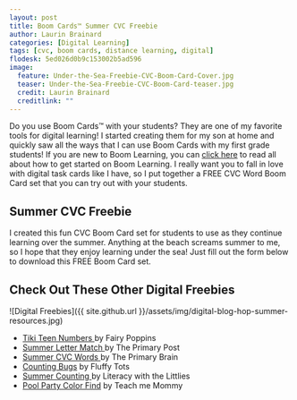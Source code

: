 ```yaml
---
layout: post
title: Boom Cards™ Summer CVC Freebie
author: Laurin Brainard
categories: [Digital Learning]
tags: [cvc, boom cards, distance learning, digital]
flodesk: 5ed026d0b9c153002b5ad596
image:
  feature: Under-the-Sea-Freebie-CVC-Boom-Card-Cover.jpg
  teaser: Under-the-Sea-Freebie-CVC-Boom-Card-teaser.jpg
  credit: Laurin Brainard
  creditlink: ""
---
```

Do you use Boom Cards™ with your students? They are one of my favorite tools for digital learning! I started creating them for my son at home and quickly saw all the ways that I can use Boom Cards with my first grade students! If you are new to Boom Learning, you can [click here](https://theprimarybrain.com/digital%20learning/2020/05/27/How-To-Get-Started-With-Boom-Cards/) to read all about how to get started on Boom Learning. I really want you to fall in love with digital task cards like I have, so I put together a FREE CVC Word Boom Card set that you can try out with your students. 

## Summer CVC Freebie
I created this fun CVC Boom Card set for students to use as they continue learning over the summer. Anything at the beach screams summer to me, so I hope that they enjoy learning under the sea! Just fill out the form below to download this FREE Boom Card set. 

<div id="fd-form-5ed026d0b9c153002b5ad596"></div>
<script>
  window.fd('form', {
    formId: '5ed026d0b9c153002b5ad596',
    containerEl: '#fd-form-5ed026d0b9c153002b5ad596'
  });
</script>

## Check Out These Other Digital Freebies
![Digital Freebies]({{ site.github.url }}/assets/img/digital-blog-hop-summer-resources.jpg)

<!-- wp:list -->
<ul><li><a href="http:// https://www.fairypoppins.com/teen-numbers-boom-cards/">Tiki Teen Numbers </a>by Fairy Poppins</li><li><a href="http://Hayley Lewallen Yesterday http://theprimarypost.com/2020/05/free-letter-match-boom-cards.html">Summer Letter Match </a>by The Primary Post</li><li><a href="https://theprimarybrain.com/digital%20learning/2020/05/29/Boom-Cards-Summer-Free-Resource/">Summer CVC Words </a>by The Primary Brain</li><li><a href="https://fluffytots.com/bugs-boom-cards-free-10-bugs-counting-cards/">Counting Bugs</a> by Fluffy Tots</li><li><a href="https://literacywiththelittles.com/2020/05/27/free-summer-counting-boom-cards/ ">Summer Counting </a>by Literacy with the Littlies</li><li><a href="https://www.teach-me-mommy.com/pool-party-color-find/">Pool Party Color Find</a> by Teach me Mommy</li></ul>
<!-- /wp:list -->
